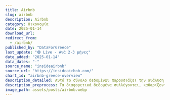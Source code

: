 ```yaml
---
title: Airbnb
slug: airbnb
description: Airbnb
category: Οικονομία
date: 2025-01-14
download_url: 
redirect_from:
  - /airbnb/
published_by: "DataForGreece"
last_update: "🟢 Live - Ανά 2-3 μήνες"
date_added: "2025-01-14"
data_dates: "-"
source_name: "insideairbnb"
source_url: "https://insideairbnb.com/"
chart_id: "airbnb-greece-overview"
description_detailed: Αυτό το σύνολο δεδομένων παρουσιάζει την ανάλυση των τιμών και διαθέσιμων καταλυμάτων στο Airbnb.
description_preprocess: Τα διαφορετικά δεδομένα συλλέγονται, καθαρίζονται, φιλτράρονται και αποθηκεύονται σε μια συγκεκριμένη μορφή.
image_path: assets/posts/airbnb.webp
---
```

